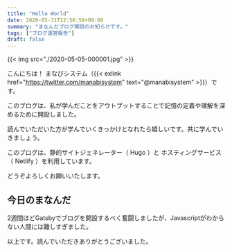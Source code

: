 ```yaml
---
title: "Hello World"
date: 2020-05-31T22:56:58+09:00
summary: "まなんだブログ開設のお知らせです。"
tags: ["ブログ運営報告"]
draft: false
---
```


{{< img src="./2020-05-05-000001.jpg" >}}

こんにちは！ まなびシステム（{{< exlink href="https://twitter.com/manabisystem" text="@manabisystem" >}}）です。

このブログは、私が学んだことをアウトプットすることで記憶の定着や理解を深めるために開設しました。

読んでいただいた方が学んでいくきっかけとなれたら嬉しいです。共に学んでいきましょう。

このブログは、静的サイトジェネレーター（ Hugo ）と ホスティングサービス（ Netlify ）を利用しています。

どうぞよろしくお願いいたします。

## 今日のまなんだ

2週間ほどGatsbyでブログを開設するべく奮闘しましたが、Javascriptがわからない人間には難しすぎました。

以上です。読んでいただきありがとうございました。
